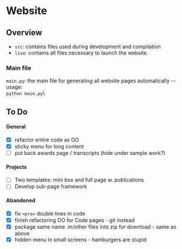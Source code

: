 # Website

## Overview

- `src`:  contains files used during development and compilation
- `live`: contains all files necessary to launch the website

### Main file
`main.py`: the main file for generating all website pages automatically -- usage:\
`python main.py`\

## To Do

#### General
- [x] refactor entire code as OO
- [x] sticky menu for long content
- [ ] put back awards page / transcripts (hide under sample work?)

#### Projects
- [ ] Two templates: mini box and full page w. publications
- [ ] Develop sub-page framework

#### Abandoned
- [x] fix `<pre>` double lines in code
- [x] finish refactoring OO for Code pages - git instead
- [x] package same name .m/other files into zip for download - same as above
- [x] hidden menu in small screens - hamburgers are stupid
